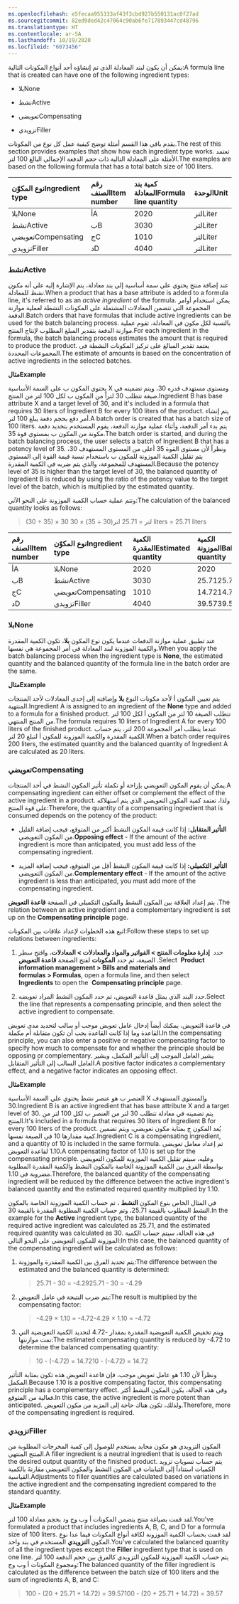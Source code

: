 ```yaml
---
ms.openlocfilehash: e5fecaa955333af43f3cbd927b550131ac0f27ad
ms.sourcegitcommit: 82ed9ded42c47064c90ab6fe717893447cd48796
ms.translationtype: HT
ms.contentlocale: ar-SA
ms.lasthandoff: 10/19/2020
ms.locfileid: "6073456"
---
```


<span data-ttu-id="5411c-101">يمكن أن يكون لبند المعادلة الذي تم إنشاؤه أحد أنواع المكونات التالية:</span><span class="sxs-lookup"><span data-stu-id="5411c-101">A formula line that is created can have one of the following ingredient types:</span></span>

-   <span data-ttu-id="5411c-102">بلا</span><span class="sxs-lookup"><span data-stu-id="5411c-102">None</span></span>

-   <span data-ttu-id="5411c-103">نشط</span><span class="sxs-lookup"><span data-stu-id="5411c-103">Active</span></span>

-   <span data-ttu-id="5411c-104">تعويضي</span><span class="sxs-lookup"><span data-stu-id="5411c-104">Compensating</span></span>

-   <span data-ttu-id="5411c-105">تزويدي</span><span class="sxs-lookup"><span data-stu-id="5411c-105">Filler</span></span>

<span data-ttu-id="5411c-106">يقدم باقي هذا القسم أمثلة توضح كيفية عمل كل نوع من المكونات.</span><span class="sxs-lookup"><span data-stu-id="5411c-106">The rest of this section provides examples that show how each ingredient type works.</span></span> <span data-ttu-id="5411c-107">تعتمد الأمثلة على المعادلة التالية ذات حجم الدفعة الإجمالي البالغ 100 لتر.</span><span class="sxs-lookup"><span data-stu-id="5411c-107">The examples are based on the following formula that has a total batch size of 100 liters.</span></span>

| <span data-ttu-id="5411c-108">نوع المكوّن</span><span class="sxs-lookup"><span data-stu-id="5411c-108">Ingredient type</span></span>  | <span data-ttu-id="5411c-109">رقم الصنف</span><span class="sxs-lookup"><span data-stu-id="5411c-109">Item number</span></span>  | <span data-ttu-id="5411c-110">كمية بند المعادلة</span><span class="sxs-lookup"><span data-stu-id="5411c-110">Formula line quantity</span></span>  | <span data-ttu-id="5411c-111">الوحدة</span><span class="sxs-lookup"><span data-stu-id="5411c-111">Unit</span></span>   |
| :--------------- | :----------- | :--------------------- | :----- |
| <span data-ttu-id="5411c-112">بلا</span><span class="sxs-lookup"><span data-stu-id="5411c-112">None</span></span>             | <span data-ttu-id="5411c-113">أ</span><span class="sxs-lookup"><span data-stu-id="5411c-113">A</span></span>            | <span data-ttu-id="5411c-114">20</span><span class="sxs-lookup"><span data-stu-id="5411c-114">20</span></span>                     | <span data-ttu-id="5411c-115">لتر</span><span class="sxs-lookup"><span data-stu-id="5411c-115">Liter</span></span>  |
| <span data-ttu-id="5411c-116">نشط</span><span class="sxs-lookup"><span data-stu-id="5411c-116">Active</span></span>           | <span data-ttu-id="5411c-117">ب</span><span class="sxs-lookup"><span data-stu-id="5411c-117">B</span></span>            | <span data-ttu-id="5411c-118">30</span><span class="sxs-lookup"><span data-stu-id="5411c-118">30</span></span>                     | <span data-ttu-id="5411c-119">لتر</span><span class="sxs-lookup"><span data-stu-id="5411c-119">Liter</span></span>  |
| <span data-ttu-id="5411c-120">تعويضي</span><span class="sxs-lookup"><span data-stu-id="5411c-120">Compensating</span></span>     | <span data-ttu-id="5411c-121">ج</span><span class="sxs-lookup"><span data-stu-id="5411c-121">C</span></span>            | <span data-ttu-id="5411c-122">10</span><span class="sxs-lookup"><span data-stu-id="5411c-122">10</span></span>                     | <span data-ttu-id="5411c-123">لتر</span><span class="sxs-lookup"><span data-stu-id="5411c-123">Liter</span></span>  | 
| <span data-ttu-id="5411c-124">تزويدي</span><span class="sxs-lookup"><span data-stu-id="5411c-124">Filler</span></span>           | <span data-ttu-id="5411c-125">د</span><span class="sxs-lookup"><span data-stu-id="5411c-125">D</span></span>            | <span data-ttu-id="5411c-126">40</span><span class="sxs-lookup"><span data-stu-id="5411c-126">40</span></span>                     | <span data-ttu-id="5411c-127">لتر</span><span class="sxs-lookup"><span data-stu-id="5411c-127">Liter</span></span>  |

### <a name="active"></a><span data-ttu-id="5411c-128">نشط</span><span class="sxs-lookup"><span data-stu-id="5411c-128">Active</span></span>

<span data-ttu-id="5411c-129">عند إضافة منتج يحتوي على سمة أساسية إلى بند معادلة، يتم الإشارة إليه على أنه *مكون نشط* للمعادلة.</span><span class="sxs-lookup"><span data-stu-id="5411c-129">When a product that has a base attribute is added to a formula line, it's referred to as an *active ingredient* of the formula.</span></span> <span data-ttu-id="5411c-130">يمكن استخدام أوامر المجموعة التي تتضمن المعادلات المشتملة على المكونات النشطة لعملية موازنة الدفعة.</span><span class="sxs-lookup"><span data-stu-id="5411c-130">Batch orders that have formulas that include active ingredients can be used for the batch balancing process.</span></span> <span data-ttu-id="5411c-131">بالنسبة لكل مكون في المعادلة، تقوم عملية موازنة الدفعة بتقدير المبلغ المطلوب لإنتاج المنتج.</span><span class="sxs-lookup"><span data-stu-id="5411c-131">For each ingredient in the formula, the batch balancing process estimates the amount that is required to produce the product.</span></span> <span data-ttu-id="5411c-132">يعتمد تقدير المبالغ على تركيز المكونات النشطة في المجموعات المحددة.</span><span class="sxs-lookup"><span data-stu-id="5411c-132">The estimate of amounts is based on the concentration of active ingredients in the selected batches.</span></span>

<span data-ttu-id="5411c-133">**مثال**</span><span class="sxs-lookup"><span data-stu-id="5411c-133">**Example**</span></span>

<span data-ttu-id="5411c-134">يحتوي المكون ب على السمة الأساسية X ومستوى مستهدف قدره 30، ويتم تضمينه في صيغة تتطلب 30 لتراً من المكون ب لكل 100 لتر من المنتج.</span><span class="sxs-lookup"><span data-stu-id="5411c-134">Ingredient B has base attribute X and a target level of 30, and it's included in a formula that requires 30 liters of Ingredient B for every 100 liters of the product.</span></span> <span data-ttu-id="5411c-135">يتم إنشاء أمر دفع بحجم دفعة يبلغ 100 لتر.</span><span class="sxs-lookup"><span data-stu-id="5411c-135">A batch order is created that has a batch size of 100 liters.</span></span> <span data-ttu-id="5411c-136">يتم بدء أمر الدفعة، وأثناء عملية موازنة الدفعة، يقوم المستخدم بتحديد دفعة مكونة من المكون ب بمستوي قوة 35.</span><span class="sxs-lookup"><span data-stu-id="5411c-136">The batch order is started, and during the batch balancing process, the user selects a batch of Ingredient B that has a potency level of 35.</span></span> <span data-ttu-id="5411c-137">ونظراً لأن مستوى القوة 35 أعلى من المستوى المستهدف 30، يتم تقليل الكمية الموزونة للمكون ب باستخدام نسبة قيمة القوة إلى المستوي المستهدف للمجموعة، والذي يتم ضربه في الكمية المقدرة.</span><span class="sxs-lookup"><span data-stu-id="5411c-137">Because the potency level of 35 is higher than the target level of 30, the balanced quantity of Ingredient B is reduced by using the ratio of the potency value to the target level of the batch, which is multiplied by the estimated quantity.</span></span> 

<span data-ttu-id="5411c-138">وتتم عملية حساب الكمية الموزونة على النحو الآتي:</span><span class="sxs-lookup"><span data-stu-id="5411c-138">The calculation of the balanced quantity looks as follows:</span></span>

> <span data-ttu-id="5411c-139">(30 ÷ 35) × 30 لتر = 25.71 لتر</span><span class="sxs-lookup"><span data-stu-id="5411c-139">(30 ÷ 35) × 30 liters = 25.71 liters</span></span>



| <span data-ttu-id="5411c-140">**رقم الصنف**</span><span class="sxs-lookup"><span data-stu-id="5411c-140">**Item number**</span></span> | <span data-ttu-id="5411c-141">**نوع المكوّن**</span><span class="sxs-lookup"><span data-stu-id="5411c-141">**Ingredient type**</span></span>   | <span data-ttu-id="5411c-142">**الكمية المقدرة**</span><span class="sxs-lookup"><span data-stu-id="5411c-142">**Estimated quantity**</span></span>  | <span data-ttu-id="5411c-143">**الكمية الموزونة**</span><span class="sxs-lookup"><span data-stu-id="5411c-143">**Balanced quantity**</span></span> |  <span data-ttu-id="5411c-144">**الكمية النشطة**</span><span class="sxs-lookup"><span data-stu-id="5411c-144">**Active quantity**</span></span>  | <span data-ttu-id="5411c-145">**الوحدة**</span><span class="sxs-lookup"><span data-stu-id="5411c-145">**Unit**</span></span>  | <span data-ttu-id="5411c-146">**القيمة الأساسية**</span><span class="sxs-lookup"><span data-stu-id="5411c-146">**Base value**</span></span> |
| :-------------- | :---------------------| :-----------------------| :---------------------| :---------------------| :---------| :--------------|
| <span data-ttu-id="5411c-147">أ</span><span class="sxs-lookup"><span data-stu-id="5411c-147">A</span></span>               | <span data-ttu-id="5411c-148">بلا</span><span class="sxs-lookup"><span data-stu-id="5411c-148">None</span></span>                  | <span data-ttu-id="5411c-149">20</span><span class="sxs-lookup"><span data-stu-id="5411c-149">20</span></span>                      | <span data-ttu-id="5411c-150">20</span><span class="sxs-lookup"><span data-stu-id="5411c-150">20</span></span>                    |                       | <span data-ttu-id="5411c-151">لتر</span><span class="sxs-lookup"><span data-stu-id="5411c-151">Liter</span></span>     |                |
| <span data-ttu-id="5411c-152">ب</span><span class="sxs-lookup"><span data-stu-id="5411c-152">B</span></span>               | <span data-ttu-id="5411c-153">نشط</span><span class="sxs-lookup"><span data-stu-id="5411c-153">Active</span></span>                | <span data-ttu-id="5411c-154">30</span><span class="sxs-lookup"><span data-stu-id="5411c-154">30</span></span>                      | <span data-ttu-id="5411c-155">25.71</span><span class="sxs-lookup"><span data-stu-id="5411c-155">25.71</span></span>                 |  <span data-ttu-id="5411c-156">9.00</span><span class="sxs-lookup"><span data-stu-id="5411c-156">9.00</span></span>                 | <span data-ttu-id="5411c-157">لتر</span><span class="sxs-lookup"><span data-stu-id="5411c-157">Liter</span></span>     | <span data-ttu-id="5411c-158">30.00</span><span class="sxs-lookup"><span data-stu-id="5411c-158">30.00</span></span>          |
| <span data-ttu-id="5411c-159">ج</span><span class="sxs-lookup"><span data-stu-id="5411c-159">C</span></span>               | <span data-ttu-id="5411c-160">تعويضي</span><span class="sxs-lookup"><span data-stu-id="5411c-160">Compensating</span></span>          | <span data-ttu-id="5411c-161">10</span><span class="sxs-lookup"><span data-stu-id="5411c-161">10</span></span>                      | <span data-ttu-id="5411c-162">14.72</span><span class="sxs-lookup"><span data-stu-id="5411c-162">14.72</span></span>                 |                       | <span data-ttu-id="5411c-163">لتر</span><span class="sxs-lookup"><span data-stu-id="5411c-163">Liter</span></span>     |                |
| <span data-ttu-id="5411c-164">د</span><span class="sxs-lookup"><span data-stu-id="5411c-164">D</span></span>               | <span data-ttu-id="5411c-165">تزويدي</span><span class="sxs-lookup"><span data-stu-id="5411c-165">Filler</span></span>                | <span data-ttu-id="5411c-166">40</span><span class="sxs-lookup"><span data-stu-id="5411c-166">40</span></span>                      | <span data-ttu-id="5411c-167">39.57</span><span class="sxs-lookup"><span data-stu-id="5411c-167">39.57</span></span>                 |                       | <span data-ttu-id="5411c-168">لتر</span><span class="sxs-lookup"><span data-stu-id="5411c-168">Liter</span></span>     |                |



### <a name="none"></a><span data-ttu-id="5411c-169">بلا</span><span class="sxs-lookup"><span data-stu-id="5411c-169">None</span></span>

<span data-ttu-id="5411c-170">عند تطبيق عملية موازنة الدفعات عندما يكون نوع المكون **بلا**، تكون الكمية المقدرة والكمية الموزونة لبند المعادلة في أمر المجموعة هي نفسها.</span><span class="sxs-lookup"><span data-stu-id="5411c-170">When you apply the batch balancing process when the ingredient type is **None**, the estimated quantity and the balanced quantity of the formula line in the batch order are the same.</span></span>

<span data-ttu-id="5411c-171">**مثال**</span><span class="sxs-lookup"><span data-stu-id="5411c-171">**Example**</span></span>

<span data-ttu-id="5411c-172">يتم تعيين المكون أ لأحد مكونات النوع **بلا** وإضافته إلى إحدى المعادلات لأحد المنتجات المنتهية.</span><span class="sxs-lookup"><span data-stu-id="5411c-172">Ingredient A is assigned to an ingredient of the **None** type and added to a formula for a finished product.</span></span> <span data-ttu-id="5411c-173">تتطلب الصيغة 10 لتر من المكون أ لكل 100 لتر من المنتج المنتهي.</span><span class="sxs-lookup"><span data-stu-id="5411c-173">The formula requires 10 liters of Ingredient A for every 100 liters of the finished product.</span></span> <span data-ttu-id="5411c-174">عندما يتطلب أمر المجموعة 200 لتر، يتم حساب الكمية المقدرة والكمية الموزونة للمكون أ لتبلغ 20 لتر.</span><span class="sxs-lookup"><span data-stu-id="5411c-174">When a batch order requires 200 liters, the estimated quantity and the balanced quantity of Ingredient A are calculated as 20 liters.</span></span>

### <a name="compensating"></a><span data-ttu-id="5411c-175">تعويضي</span><span class="sxs-lookup"><span data-stu-id="5411c-175">Compensating</span></span>

<span data-ttu-id="5411c-176">يمكن أن يقوم المكون التعويضي بإزاحة أو تكملة تأثير المكون النشط في أحد المنتجات.</span><span class="sxs-lookup"><span data-stu-id="5411c-176">A compensating ingredient can either offset or complement the effect of the active ingredient in a product.</span></span> <span data-ttu-id="5411c-177">ولذا، تعتمد كمية المكون التعويضي الذي يتم استهلاكه على قوة المنتج:</span><span class="sxs-lookup"><span data-stu-id="5411c-177">Therefore, the quantity of a compensating ingredient that is consumed depends on the potency of the product:</span></span>

-   <span data-ttu-id="5411c-178">**التأثير المتقابل:** إذا كانت قيمة المكون النشط أكبر من المتوقع، فيجب إضافة القليل من المكون التعويضي.</span><span class="sxs-lookup"><span data-stu-id="5411c-178">**Opposing effect** - If the amount of the active ingredient is more than anticipated, you must add less of the compensating ingredient.</span></span>

-   <span data-ttu-id="5411c-179">**التأثير التكميلي:** إذا كانت قيمة المكون النشط أقل من المتوقع، فيجب إضافة المزيد من المكون التعويضي.</span><span class="sxs-lookup"><span data-stu-id="5411c-179">**Complementary effect** - If the amount of the active ingredient is less than anticipated, you must add more of the compensating ingredient.</span></span>

<span data-ttu-id="5411c-180">يتم إعداد العلاقة بين المكون النشط والمكون التكميلي في الصفحة **قاعدة التعويض** .</span><span class="sxs-lookup"><span data-stu-id="5411c-180">The relation between an active ingredient and a complementary ingredient is set up on the **Compensating principle** page.</span></span>

<span data-ttu-id="5411c-181">اتبع هذه الخطوات لإعداد علاقات بين المكونات:</span><span class="sxs-lookup"><span data-stu-id="5411c-181">Follow these steps to set up relations between ingredients:</span></span>

1.  <span data-ttu-id="5411c-182">حدد  **إدارة معلومات المنتج > الفواتير والمواد والمعادلات > المعادلات**، وافتح سطر الصيغة، ثم حدد **المكونات** لفتح الصفحة **قاعدة التعويض** .</span><span class="sxs-lookup"><span data-stu-id="5411c-182">Select  **Product information management > Bills and materials and formulas > Formulas**, open a formula line, and then select **Ingredients** to open the  **Compensating principle** page.</span></span>

2.  <span data-ttu-id="5411c-183">حدد البند الذي يمثل قاعدة التعويض، ثم حدد المكون النشط المراد تعويضه.</span><span class="sxs-lookup"><span data-stu-id="5411c-183">Select the line that represents a compensating principle, and then select the active ingredient to compensate.</span></span>

<span data-ttu-id="5411c-184">في قاعدة التعويض، يمكنك أيضاً إدخال عامل تعويض موجب أو سالب لتحديد مدى تعويض القاعدة وما إذا كانت القاعدة يجب أن تكون متقابلة أم مكملة.</span><span class="sxs-lookup"><span data-stu-id="5411c-184">In the compensating principle, you can also enter a positive or negative compensating factor to specify how much to compensate for and whether the principle should be opposing or complementary.</span></span> <span data-ttu-id="5411c-185">يشير العامل الموجب إلى التأثير المكمل، ويشير العامل السالب إلى التأثير المتقابل.</span><span class="sxs-lookup"><span data-stu-id="5411c-185">A positive factor indicates a complementary effect, and a negative factor indicates an opposing effect.</span></span>

<span data-ttu-id="5411c-186">**مثال**</span><span class="sxs-lookup"><span data-stu-id="5411c-186">**Example**</span></span>

<span data-ttu-id="5411c-187">العنصر ب هو عنصر نشط يحتوي على السمة الأساسية X والمستوى المستهدف 30.</span><span class="sxs-lookup"><span data-stu-id="5411c-187">Ingredient B is an active ingredient that has base attribute X and a target level of 30.</span></span> <span data-ttu-id="5411c-188">يتم تضمينه في معادلة تتطلب 30 لتر من العنصر ب لكل 100 لتر من المنتج.</span><span class="sxs-lookup"><span data-stu-id="5411c-188">It's included in a formula that requires 30 liters of Ingredient B for every 100 liters of the product.</span></span> <span data-ttu-id="5411c-189">يُعد المكون ج بمثابة مكون تعويضي، ويتم تضمين كمية مقدارها 10 في الصيغة نفسها.</span><span class="sxs-lookup"><span data-stu-id="5411c-189">Ingredient C is a compensating ingredient, and a quantity of 10 is included in the same formula.</span></span> <span data-ttu-id="5411c-190">تم إعداد معامل تعويضي 1.10 لقاعدة التعويض.</span><span class="sxs-lookup"><span data-stu-id="5411c-190">A compensating factor of 1.10 is set up for the compensating principle.</span></span> <span data-ttu-id="5411c-191">وعليه، سيتم تقليل الكمية الموزونة للمكون التعويضي بواسطة الفرق بين الكمية الموزونة الخاصة بالمكون النشط والكمية المقدرة المطلوبة مضروبة في 1.10.</span><span class="sxs-lookup"><span data-stu-id="5411c-191">Therefore, the balanced quantity of the compensating ingredient will be reduced by the difference between the active ingredient's balanced quantity and the estimated required quantity multiplied by 1.10.</span></span>

<span data-ttu-id="5411c-192">في المثال الخاص بنوع المكون **النشط** ، تم حساب الكمية الموزونة الخاصة بالمكون النشط المطلوب بالقيمة 25.71، وتم حساب الكمية المطلوبة المقدرة بالقيمة 30.</span><span class="sxs-lookup"><span data-stu-id="5411c-192">In the example for the **Active** ingredient type, the balanced quantity of the required active ingredient was calculated as 25.71, and the estimated required quantity was calculated as 30.</span></span> <span data-ttu-id="5411c-193">في هذه الحالة، سيتم حساب الكمية الموزونة للمكون التعويضي على النحو التالي:</span><span class="sxs-lookup"><span data-stu-id="5411c-193">In this case, the balanced quantity of the compensating ingredient will be calculated as follows:</span></span>

1.  <span data-ttu-id="5411c-194">يتم تحديد الفرق بين الكمية المقدرة والموزونة:</span><span class="sxs-lookup"><span data-stu-id="5411c-194">The difference between the estimated and the balanced quantity is determined:</span></span>

    > <span data-ttu-id="5411c-195">25.71 - 30 = -4.29</span><span class="sxs-lookup"><span data-stu-id="5411c-195">25.71 - 30 = -4.29</span></span>

2.  <span data-ttu-id="5411c-196">يتم ضرب النتيجة في عامل التعويض:</span><span class="sxs-lookup"><span data-stu-id="5411c-196">The result is multiplied by the compensating factor:</span></span>

    > <span data-ttu-id="5411c-197">-4.29 × 1.10 = -4.72</span><span class="sxs-lookup"><span data-stu-id="5411c-197">-4.29 × 1.10 = -4.72</span></span>

3.  <span data-ttu-id="5411c-198">ويتم تخفيض الكمية التعويضية المقدرة بمقدار -4.72 لتحديد الكمية التعويضية التي تمت موازنتها:</span><span class="sxs-lookup"><span data-stu-id="5411c-198">The estimated compensating quantity is reduced by -4.72 to determine the balanced compensating quantity:</span></span>

    > <span data-ttu-id="5411c-199">10 - (-4.72) = 14.72</span><span class="sxs-lookup"><span data-stu-id="5411c-199">10 - (-4.72) = 14.72</span></span>

<span data-ttu-id="5411c-200">ونظراً لأن 1.10 هو عامل تعويض موجب، فإن قاعدة التعويض هذه تكون بمثابة التأثير المكمل.</span><span class="sxs-lookup"><span data-stu-id="5411c-200">Because 1.10 is a positive compensating factor, this compensating principle has a complementary effect.</span></span> <span data-ttu-id="5411c-201">وفي هذه الحالة، يكون المكون النشط أكثر فعالية من المتوقع.</span><span class="sxs-lookup"><span data-stu-id="5411c-201">In this case, the active ingredient is more potent than anticipated.</span></span> <span data-ttu-id="5411c-202">ولذلك، تكون هناك حاجة إلى المزيد من مكون التعويض.</span><span class="sxs-lookup"><span data-stu-id="5411c-202">Therefore, more of the compensating ingredient is required.</span></span>

### <a name="filler"></a><span data-ttu-id="5411c-203">تزويدي</span><span class="sxs-lookup"><span data-stu-id="5411c-203">Filler</span></span>

<span data-ttu-id="5411c-204">المكون التزويدي هو مكون محايد يستخدم للوصول إلى كمية المخرجات المطلوبة من المنتج المنتهي.</span><span class="sxs-lookup"><span data-stu-id="5411c-204">A filler ingredient is a neutral ingredient that is used to reach the desired output quantity of the finished product.</span></span> <span data-ttu-id="5411c-205">يتم حساب تسويات تزويد الكميات استناداً إلى التباينات في المكون النشط والمكون التعويضي مقارنهً بالكمية القياسية.</span><span class="sxs-lookup"><span data-stu-id="5411c-205">Adjustments to filler quantities are calculated based on variations in the active ingredient and the compensating ingredient compared to the standard quantity.</span></span>

<span data-ttu-id="5411c-206">**مثال**</span><span class="sxs-lookup"><span data-stu-id="5411c-206">**Example**</span></span>

<span data-ttu-id="5411c-207">لقد قمت بصياغة منتج يتضمن المكونات أ وب وج ود بحجم معادلة 100 لتر.</span><span class="sxs-lookup"><span data-stu-id="5411c-207">You've formulated a product that includes ingredients A, B, C, and D for a formula size of 100 liters.</span></span> <span data-ttu-id="5411c-208">لقد قمت بحساب الكمية الموزونة لكافة أنواع المكونات فيما عدا نوع المكون **التزويدي** المستخدم في بند واحد.</span><span class="sxs-lookup"><span data-stu-id="5411c-208">You've calculated the balanced quantity of all the ingredient types except the **Filler** ingredient type that is used on one line.</span></span> <span data-ttu-id="5411c-209">يتم حساب الكمية الموزونة للمكون التزويدي كالفرق بين حجم الدفعة 100 لتر ومجموع المكونات أ وب وج:</span><span class="sxs-lookup"><span data-stu-id="5411c-209">The balanced quantity of the filler ingredient is calculated as the difference between the batch size of 100 liters and the sum of ingredients A, B, and C:</span></span>

> <span data-ttu-id="5411c-210">100 - (20 + 25.71 + 14.72) = 39.57</span><span class="sxs-lookup"><span data-stu-id="5411c-210">100 - (20 + 25.71 + 14.72) = 39.57</span></span>
